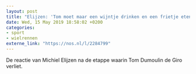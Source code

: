 ```yaml
---
layout: post
title: "Elijzen: 'Tom moet maar een wijntje drinken en een frietje eten'"
date: Wed, 15 May 2019 18:58:02 +0200
categories: 
- sport 
- wielrennen 
externe_link: "https://nos.nl/l/2284799"
---
```


De reactie van Michiel Elijzen na de etappe waarin Tom Dumoulin de Giro verliet.
